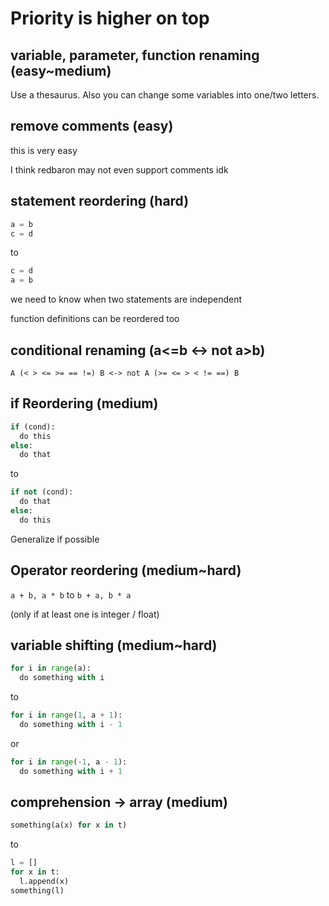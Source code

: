 # Priority is higher on top

## variable, parameter, function renaming (easy~medium)
Use a thesaurus. Also you can change some variables into one/two letters.

## remove comments (easy)
this is very easy

I think redbaron may not even support comments
idk

## statement reordering (hard)
```py
a = b
c = d
```
to
``` py
c = d
a = b
```
we need to know when two statements are independent

function definitions can be reordered too

## conditional renaming (a<=b <-> not a>b)
`A (< > <= >= == !=) B <-> not A (>= <= > < != ==) B`

## if Reordering (medium)
```py
if (cond):
  do this
else:
  do that
```
to 
```py
if not (cond):
  do that
else: 
  do this
```

Generalize if possible

## Operator reordering (medium~hard)
``a + b, a * b``
to
``b + a, b * a``

(only if at least one is integer / float)

## variable shifting (medium~hard)
```py
for i in range(a):
  do something with i
```
to
```py
for i in range(1, a + 1):
  do something with i - 1
```
or
```py
for i in range(-1, a - 1):
  do something with i + 1
```

## comprehension -> array (medium)
```py
something(a(x) for x in t)
```
to
```py
l = []
for x in t:
  l.append(x)
something(l)
```
